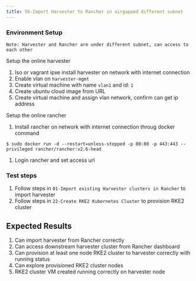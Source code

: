 ```yaml
---
title: 56-Import Harvester to Rancher in airgapped different subnet
---
```


### Environment Setup
`Note: Harvester and Rancher are under different subnet, can access to each other`

Setup the online harvester
1. Iso or vagrant ipxe install harvester on network with internet connection
1. Enable vlan on `harvester-mgmt`
1. Create virtual machine with name `vlan1` and id: `1`
1. Create ubuntu cloud image from URL
1. Create virtual machine and assign vlan network, confirm can get ip address


Setup the online rancher
1. Install rancher on network with internet connection throug docker command

```
$ sudo docker run -d --restart=unless-stopped -p 80:80 -p 443:443 --privileged rancher/rancher:v2.6-head
```
1. Login rancher and set access url 

### Test steps

1. Follow steps in `01-Import existing Harvester clusters in Rancher` to import harvester
1. Follow steps in `22-Create RKE2 Kubernetes Cluster` to provision RKE2 cluster


## Expected Results
1. Can import harvester from Rancher correctly 
1. Can access downstream harvester cluster from Rancher dashboard 
1. Can provision at least one node RKE2 cluster to harvester correctly with running status
1. Can explore provisioned RKE2 cluster nodes 
1. RKE2 cluster VM created running correctly on harvester node